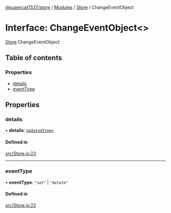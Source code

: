 [@supercat1337/store](../README.md) / [Modules](../modules.md) / [Store](../modules/Store.md) / ChangeEventObject

# Interface: ChangeEventObject\<\>

[Store](../modules/Store.md).ChangeEventObject

## Table of contents

### Properties

- [details](Store.ChangeEventObject.md#details)
- [eventType](Store.ChangeEventObject.md#eventtype)

## Properties

### details

• **details**: [`UpdatedItems`](../modules/Store.md#updateditems)

#### Defined in

[src/Store.js:23](https://github.com/supercat911/store/blob/50356dfc282b266e2a37bddbcf0d115dc960dfe7/src/Store.js#L23)

___

### eventType

• **eventType**: ``"set"`` \| ``"delete"``

#### Defined in

[src/Store.js:22](https://github.com/supercat911/store/blob/50356dfc282b266e2a37bddbcf0d115dc960dfe7/src/Store.js#L22)
